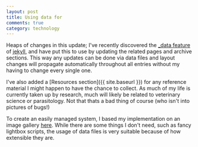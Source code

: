 ```yaml
---
layout: post
title: Using data for 
comments: true
category: technology
---
```


Heaps of changes in this update; I've recently discovered the [_data feature](http://jekyllrb.com/docs/datafiles/) of [jekyll](jekyllrb.com), and have put this to use by updating the related pages and archive sections. This way any updates can be done via data files and layout changes will propagate automatically throughout all entries without my having to change every single one.

<!--break-->

I've also added a [Resources section]({{ site.baseurl }}) for any reference material I might happen to have the chance to collect. As much of my life is currently taken up by research, much will likely be related to veterinary science or parasitology. Not that thats a bad thing of course (who isn't into pictures of bugs!)

To create an easily managed system, I based my implementation on an image gallery [here](http://christianspecht.de/2014/03/08/generating-an-image-gallery-with-jekyll-and-lightbox2/). While there are some things I don't need, such as fancy lightbox scripts, the usage of data files is very suitable because of how extensible they are. 
